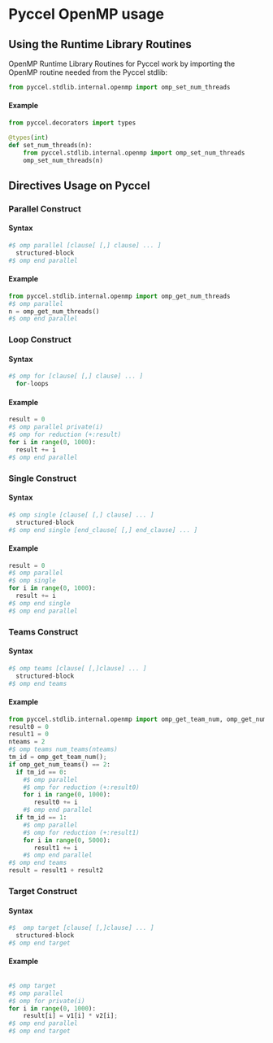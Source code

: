 # Pyccel OpenMP usage

## Using the Runtime Library Routines

OpenMP Runtime Library Routines for Pyccel work by importing the OpenMP routine needed from the Pyccel stdlib:

```python
from pyccel.stdlib.internal.openmp import omp_set_num_threads
```

#### Example

```python
from pyccel.decorators import types

@types(int)
def set_num_threads(n):
    from pyccel.stdlib.internal.openmp import omp_set_num_threads
    omp_set_num_threads(n)
```

## Directives Usage on Pyccel

### Parallel Construct

#### Syntax

```python
#$ omp parallel [clause[ [,] clause] ... ]
  structured-block
#$ omp end parallel
```
#### Example

```python
from pyccel.stdlib.internal.openmp import omp_get_num_threads
#$ omp parallel
n = omp_get_num_threads()
#$ omp end parallel
```

### Loop Construct

#### Syntax

```python
#$ omp for [clause[ [,] clause] ... ]
  for-loops
```

#### Example

```python
result = 0
#$ omp parallel private(i)
#$ omp for reduction (+:result)
for i in range(0, 1000):
  result += i
#$ omp end parallel
```

### Single Construct

#### Syntax

```python
#$ omp single [clause[ [,] clause] ... ]
  structured-block
#$ omp end single [end_clause[ [,] end_clause] ... ]
```

#### Example

```python
result = 0
#$ omp parallel
#$ omp single
for i in range(0, 1000):
  result += i
#$ omp end single
#$ omp end parallel
```

### Teams Construct

#### Syntax

```python
#$ omp teams [clause[ [,]clause] ... ]
  structured-block
#$ omp end teams
```

#### Example

```python
from pyccel.stdlib.internal.openmp import omp_get_team_num, omp_get_num_teams
result0 = 0
result1 = 0
nteams = 2
#$ omp teams num_teams(nteams)
tm_id = omp_get_team_num();
if omp_get_num_teams() == 2:
  if tm_id == 0:
    #$ omp parallel
    #$ omp for reduction (+:result0)
    for i in range(0, 1000):
       result0 += i
    #$ omp end parallel
  if tm_id == 1:
    #$ omp parallel
    #$ omp for reduction (+:result1)
    for i in range(0, 5000):
       result1 += i
    #$ omp end parallel
#$ omp end teams
result = result1 + result2
```

### Target Construct

#### Syntax

```python
#$  omp target [clause[ [,]clause] ... ]
  structured-block
#$ omp end target
```

#### Example

```python

#$ omp target
#$ omp parallel
#$ omp for private(i)
for i in range(0, 1000):
    result[i] = v1[i] * v2[i];
#$ omp end parallel
#$ omp end target
```
